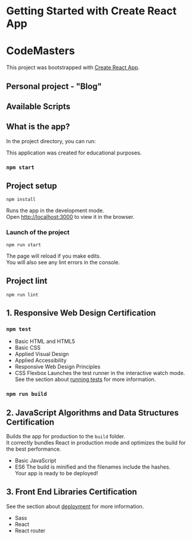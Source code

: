 # Getting Started with Create React App

# CodeMasters
This project was bootstrapped with [Create React App](https://github.com/facebook/create-react-app).

## Personal project - "Blog"
## Available Scripts

## What is the app?
In the project directory, you can run:

This application was created for educational purposes.
### `npm start`

## Project setup
```
npm install
```
Runs the app in the development mode.\
Open [http://localhost:3000](http://localhost:3000) to view it in the browser.

### Launch of the project
```
npm run start
```
The page will reload if you make edits.\
You will also see any lint errors in the console.
## Project lint
```
npm run lint
```

## 1. Responsive Web Design Certification
### `npm test`

-   Basic HTML and HTML5
-   Basic CSS
-   Applied Visual Design
-   Applied Accessibility
-   Responsive Web Design Principles
-   CSS Flexbox
Launches the test runner in the interactive watch mode.\
See the section about [running tests](https://facebook.github.io/create-react-app/docs/running-tests) for more information.

### `npm run build`

## 2. JavaScript Algorithms and Data Structures Certification
Builds the app for production to the `build` folder.\
It correctly bundles React in production mode and optimizes the build for the best performance.

-   Basic JavaScript
-   ES6
The build is minified and the filenames include the hashes.\
Your app is ready to be deployed!

## 3. Front End Libraries Certification
See the section about [deployment](https://facebook.github.io/create-react-app/docs/deployment) for more information.

-   Sass
-   React
-   React router